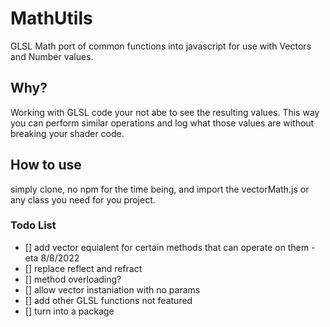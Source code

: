 # MathUtils

GLSL Math port of common functions into javascript for use with Vectors and Number values.

## Why?

Working with GLSL code your not abe to see the resulting values. This way you can perform similar operations and log what those values are without breaking your shader code.

## How to use

simply clone, no npm for the time being, and import the vectorMath.js or any class you need for you project.

### Todo List

- [] add vector equialent for certain methods that can operate on them - eta 8/8/2022
- [] replace reflect and refract
- [] method overloading?
- [] allow vector instaniation with no params
- [] add other GLSL functions not featured
- [] turn into a package
